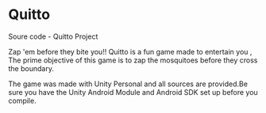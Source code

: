 # Quitto
Soure code - Quitto Project


  Zap 'em before they bite you!! Quitto is a fun game made to entertain you , The prime objective of this game is to zap the mosquitoes before they cross the boundary.
  
  The game was made with Unity Personal and all sources are provided.Be sure you have the Unity Android Module and Android SDK set up before you compile.
